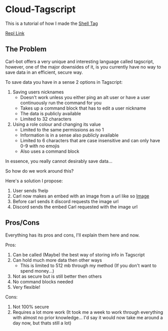 # Cloud-Tagscript

This is a tutorial of how I made the [Shell Tag](https://discord.com/channels/186980582863929345/474346837352906752/847923391758991382)

[Repl Link](https://replit.com/@TenshiBot/leg3ndarytagscript#main.py)

## The Problem

Carl-bot offers a very unique and interesting language called tagscript, however, one of the major downsides of it, is you currently have no way to save data in an efficient, secure way. 

To save data you have in a sense 2 options in Tagscript:

1. Saving users nicknames
    - Doesn't work unless you either ping an alt user or have a user continuously run the command for you
    - Takes up a command block that has to edit a user nickname
    - The data is publicly available
    - Limited to 32 characters
2. Using a role colour and changing its value
    - Limited to the same permissions as no 1
    - Information is in a sense also publicly available
    - Limited to 6 characters that are case insensitive and can only have 0-9 with no emojis
    - Also uses a command block

In essence, you really cannot desirably save data...

So how do we work around this?

Here's a solution I propose:

1. User sends !help
2. Carl now makes an embed with an image from a url like so [Image](https://upload.wikimedia.org/wikipedia/commons/thumb/6/6b/Picture_icon_BLACK.svg/1200px-Picture_icon_BLACK.svg.png)
3. Before carl sends it discord requests the image url
4. Discord sends the embed Carl requested with the image url

## Pros/Cons

Everything has its pros and cons, I'll explain them here and now.

Pros:

1. Can be called (Maybe) the best way of storing info in Tagscript
2. Can hold much more data then other ways
    - This is limited to 512 mb through my method (If you don't want to spend money...)
3. Not as secure but is still better then others
4. No command blocks needed
5. Very flexible!

Cons:

1. Not 100% secure
2. Requires a lot more work (It took me a week to work through everything with almost no prior knowledge... I'd say it would now take me around a day now, but thats still a lot)

